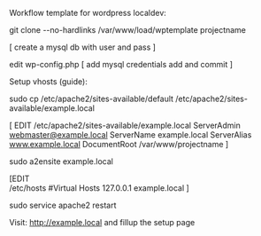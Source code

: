 Workflow template for wordpress localdev:

git clone --no-hardlinks /var/www/load/wptemplate projectname

[
create a mysql db with user and pass
]

edit wp-config.php 
[
add mysql credentials
add and commit 
]

Setup vhosts (guide):

sudo cp /etc/apache2/sites-available/default /etc/apache2/sites-available/example.local

[ EDIT 
/etc/apache2/sites-available/example.local
ServerAdmin webmaster@example.local
ServerName example.local
ServerAlias www.example.local
DocumentRoot /var/www/projectname
]

sudo a2ensite example.local

[EDIT  
/etc/hosts
#Virtual Hosts 
127.0.0.1  example.local
]

sudo service apache2 restart

Visit: http://example.local and fillup the setup page